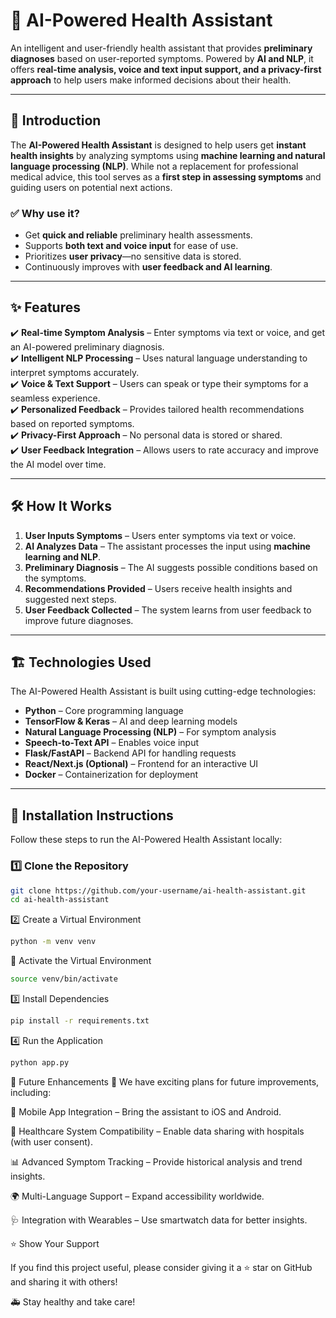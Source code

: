 # 🤖 AI-Powered Health Assistant  

An intelligent and user-friendly health assistant that provides **preliminary diagnoses** based on user-reported symptoms. Powered by **AI and NLP**, it offers **real-time analysis, voice and text input support, and a privacy-first approach** to help users make informed decisions about their health.

---

## 🚀 Introduction  

The **AI-Powered Health Assistant** is designed to help users get **instant health insights** by analyzing symptoms using **machine learning and natural language processing (NLP)**. While not a replacement for professional medical advice, this tool serves as a **first step in assessing symptoms** and guiding users on potential next actions.  

### ✅ Why use it?
- Get **quick and reliable** preliminary health assessments.
- Supports **both text and voice input** for ease of use.
- Prioritizes **user privacy**—no sensitive data is stored.
- Continuously improves with **user feedback and AI learning**.

---

## ✨ Features  

✔️ **Real-time Symptom Analysis** – Enter symptoms via text or voice, and get an AI-powered preliminary diagnosis.  
✔️ **Intelligent NLP Processing** – Uses natural language understanding to interpret symptoms accurately.  
✔️ **Voice & Text Support** – Users can speak or type their symptoms for a seamless experience.  
✔️ **Personalized Feedback** – Provides tailored health recommendations based on reported symptoms.  
✔️ **Privacy-First Approach** – No personal data is stored or shared.  
✔️ **User Feedback Integration** – Allows users to rate accuracy and improve the AI model over time.  

---

## 🛠 How It Works  

1. **User Inputs Symptoms** – Users enter symptoms via text or voice.  
2. **AI Analyzes Data** – The assistant processes the input using **machine learning and NLP**.  
3. **Preliminary Diagnosis** – The AI suggests possible conditions based on the symptoms.  
4. **Recommendations Provided** – Users receive health insights and suggested next steps.  
5. **User Feedback Collected** – The system learns from user feedback to improve future diagnoses.  

---

## 🏗️ Technologies Used  

The AI-Powered Health Assistant is built using cutting-edge technologies:  

- **Python** – Core programming language  
- **TensorFlow & Keras** – AI and deep learning models  
- **Natural Language Processing (NLP)** – For symptom analysis  
- **Speech-to-Text API** – Enables voice input  
- **Flask/FastAPI** – Backend API for handling requests  
- **React/Next.js (Optional)** – Frontend for an interactive UI  
- **Docker** – Containerization for deployment  

---

## 🔧 Installation Instructions  

Follow these steps to run the AI-Powered Health Assistant locally:

### 1️⃣ Clone the Repository  
```bash
git clone https://github.com/your-username/ai-health-assistant.git
cd ai-health-assistant
```
2️⃣ Create a Virtual Environment
```bash
python -m venv venv
```
🔹 Activate the Virtual Environment
```bash
source venv/bin/activate
```
3️⃣ Install Dependencies
```bash
pip install -r requirements.txt
```
4️⃣ Run the Application
```bash
python app.py
```
🔮 Future Enhancements
🚀 We have exciting plans for future improvements, including:

📱 Mobile App Integration – Bring the assistant to iOS and Android.

🏥 Healthcare System Compatibility – Enable data sharing with hospitals (with user consent).

📊 Advanced Symptom Tracking – Provide historical analysis and trend insights.

🌍 Multi-Language Support – Expand accessibility worldwide.

🩺 Integration with Wearables – Use smartwatch data for better insights.

⭐ Show Your Support

If you find this project useful, please consider giving it a ⭐ star on GitHub and sharing it with others!

🚑 Stay healthy and take care!
